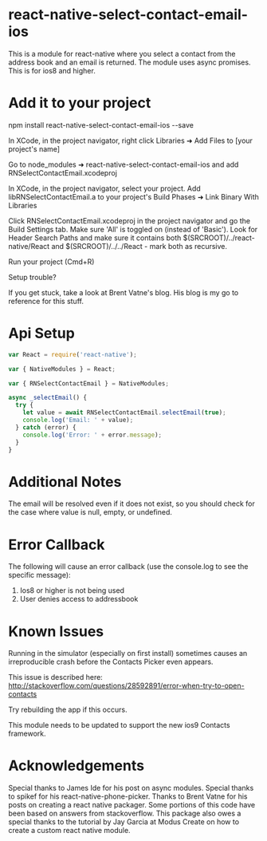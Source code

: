 # react-native-select-contact-email-ios

This is a module for react-native where you select a contact from the address book and an email is returned. The module uses async promises. This is for ios8 and higher.

# Add it to your project

npm install react-native-select-contact-email-ios --save

In XCode, in the project navigator, right click Libraries ➜ Add Files to [your project's name]

Go to node_modules ➜ react-native-select-contact-email-ios and add RNSelectContactEmail.xcodeproj

In XCode, in the project navigator, select your project. Add libRNSelectContactEmail.a to your project's Build Phases ➜ Link Binary With Libraries

Click RNSelectContactEmail.xcodeproj in the project navigator and go the Build Settings tab. Make sure 'All' is toggled on (instead of 'Basic'). Look for Header Search Paths and make sure it contains both $(SRCROOT)/../react-native/React and $(SRCROOT)/../../React - mark both as recursive.

Run your project (Cmd+R)

Setup trouble?

If you get stuck, take a look at Brent Vatne's blog. His blog is my go to reference for this stuff.

# Api Setup

```javascript
var React = require('react-native');

var { NativeModules } = React;

var { RNSelectContactEmail } = NativeModules;

async _selectEmail() {
  try {
    let value = await RNSelectContactEmail.selectEmail(true);
    console.log('Email: ' + value);
  } catch (error) {
    console.log('Error: ' + error.message);
  }
}
```

# Additional Notes

The email will be resolved even if it does not exist, so you should check for the case where value is null, empty, or undefined.

# Error Callback

The following will cause an error callback (use the console.log to see the specific message):

1) Ios8 or higher is not being used
2) User denies access to addressbook

# Known Issues

Running in the simulator (especially on first install) sometimes causes an irreproducible crash before the Contacts Picker even appears.

This issue is described here: http://stackoverflow.com/questions/28592891/error-when-try-to-open-contacts

Try rebuilding the app if this occurs.

This module needs to be updated to support the new ios9 Contacts framework.

# Acknowledgements

Special thanks to James Ide for his post on async modules. Special thanks to spikef for his react-native-phone-picker. Thanks to Brent Vatne for his posts on creating a react native packager. Some portions of this code have been based on answers from stackoverflow. This package also owes a special thanks to the tutorial by Jay Garcia at Modus Create on how to create a custom react native module.
